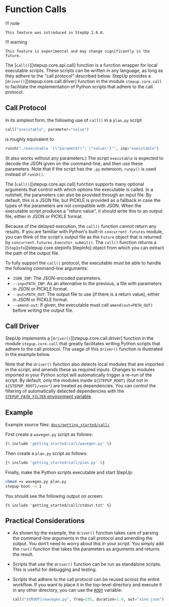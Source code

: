 # Function Calls

!!! note

    This feature was introduced in StepUp 2.0.0.

!!! warning

    This feature is experimental and may change significantly in the future.

The [`call()`][stepup.core.api.call] function is a function wrapper for local executable scripts.
These scripts can be written in any language,
as long as they adhere to the "call protocol" described below.
StepUp provides a [`driver()`][stepup.core.call.driver] function in the module `stepup.core.call`
to facilitate the implementation of Python scripts that adhere to the call protocol.

## Call Protocol

In its simplest form, the following use of `call()` in a `plan.py` script

```python
call("executable", parameter="value")
```

is roughly equivalent to

```python
runsh("./executable '{\"parameter\": \"value\"}'", inp="executable")
```

(It also works without any parameters.)
The script `executable` is expected to decode the JSON given on the command-line,
and then use these parameters.
Note that if the script has the `.py` extension, `runpy()` is used instead of `runsh()`.

The [`call()`][stepup.core.api.call] function supports many optional arguments
that control with which options the executable is called.
In a nutshell, the parameters can also be provided through an input file.
By default, this is a JSON file, but PICKLE is provided as a fallback
in case the types of the parameters are not compatible with JSON.
When the executable script produces a "return value",
it should write this to an output file, either in JSON or PICKLE format.

Because of the delayed execution, the `call()` function cannot return any results.
If you are familiar with Python's built-in `concurrent.futures` module,
you can think of the script's output file as the `Future` object that is returned by
`concurrent.futures.Executor.submit()`.
The `call()` function returns a [`StepInfo`][stepup.core.stepinfo.StepInfo] object
from which you can extract the path of the output file.

To fully support the `call()` protocol,
the executable must be able to handle the following command-line arguments:

- `JSON_INP`:
  The JSON-encoded parameters.
- `--inp=PATH_INP`:
  As an alternative to the previous, a file with parameters in JSON or PICKLE format.
- `--out=PATH_OUT`:
  The output file to use (if there is a return value), either in JSON or PICKLE format.
- `--amend-out`:
  If given, the executable must call `amend(out=PATH_OUT)` before writing the output file.

## Call Driver

StepUp implements a [`driver()`][stepup.core.call.driver] function
in the module `stepup.core.call` that greatly facilitates
writing Python scripts that adhere to the call protocol.
The usage of this `driver()` function is illustrated in the example below.

Note that the `driver()` function also detects local modules that are imported in the script,
and amends these as required inputs.
Changes to modules imported in your Python script will automatically trigger a re-run of the script.
By default, only the modules inside `${STEPUP_ROOT}`
(but not in `${STEPUP_ROOT}/venv*`) are treated as dependencies.
You can control the filtering of automatically detected dependencies with the
[`STEPUP_PATH_FILTER` environment variable](../reference/environment_variables.md).

## Example

Example source files: [`docs/getting_started/call/`](https://github.com/reproducible-reporting/stepup-core/tree/main/docs/getting_started/call)

First create a `wavegen.py` script as follows:

```python
{% include 'getting_started/call/wavegen.py' %}
```

Then create a `plan.py` script as follows:

```python
{% include 'getting_started/call/plan.py' %}
```

Finally, make the Python scripts executable and start StepUp:

```bash
chmod +x wavegen.py plan.py
stepup boot -n 1
```

You should see the following output on screen:

```text
{% include 'getting_started/call/stdout.txt' %}
```

## Practical Considerations

- As shown by the example, the `driver()` function takes care of
  parsing the command-line arguments in the call protocol and amending the output.
  You don't need to worry about this in your script.
  You simply add the `run()` function that takes the parameters as arguments
  and returns the result.
- Scripts that use the `driver()` function can be run as standalone scripts.
  This is useful for debugging and testing.
- Scripts that adhere to the call protocol can be reused across the entire workflow.
  If you want to place it in the top-level directory and execute it in any other directory,
  you can use the [`ROOT`](../advanced_topics/here_and_root.md) variable:

    ```python
    call("${ROOT}/wavegen.py", freq=235, duration=1.0, out="sine.json")
    ```
